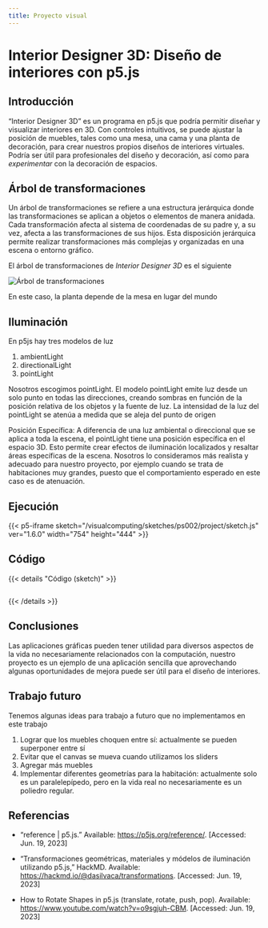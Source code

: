 ```yaml
---
title: Proyecto visual
---
```

# Interior Designer 3D: Diseño de interiores con p5.js

## Introducción

“Interior Designer 3D” es un programa en p5.js que podría permitir diseñar y visualizar interiores en 3D. Con controles intuitivos, se puede ajustar la posición de muebles, tales como una mesa, una cama y una planta de decoración, para crear nuestros propios diseños de interiores virtuales. Podría ser útil para profesionales del diseño y decoración, así como para *experimentar* con la decoración de espacios.

## Árbol de transformaciones

Un árbol de transformaciones se refiere a una estructura jerárquica donde las transformaciones se aplican a objetos o elementos de manera anidada. Cada transformación afecta al sistema de coordenadas de su padre y, a su vez, afecta a las transformaciones de sus hijos. Esta disposición jerárquica permite realizar transformaciones más complejas y organizadas en una escena o entorno gráfico.

El árbol de transformaciones de *Interior Designer 3D* es el siguiente

![Árbol de transformaciones](/visualcomputing/sketches/ps002/project/tree.jpg)

En este caso, la planta depende de la mesa en lugar del mundo

## Iluminación

En p5js hay tres modelos de luz

1. ambientLight
2. directionalLight
3. pointLight

Nosotros escogimos pointLight. El modelo pointLight emite luz desde un solo punto en todas las direcciones, creando sombras en función de la posición relativa de los objetos y la fuente de luz. La intensidad de la luz del pointLight se atenúa a medida que se aleja del punto de origen

Posición Específica: A diferencia de una luz ambiental o direccional que se aplica a toda la escena, el pointLight tiene una posición específica en el espacio 3D. Esto permite crear efectos de iluminación localizados y resaltar áreas específicas de la escena. Nosotros lo consideramos más realista y adecuado para nuestro proyecto, por ejemplo cuando se trata de habitaciones muy grandes, puesto que el comportamiento esperado en este caso es de atenuación.

## Ejecución

{{< p5-iframe sketch="/visualcomputing/sketches/ps002/project/sketch.js" ver="1.6.0" width="754" height="444" >}}

## Código

{{< details "Código (sketch)" >}}
<pre data-src="/visualcomputing/sketches/ps002/project/sketch.js" class="language-js line-numbers"></pre>
{{< /details >}}

## Conclusiones

Las aplicaciones gráficas pueden tener utilidad para diversos aspectos de la vida no necesariamente relacionados con la computación, nuestro proyecto es un ejemplo de una aplicación sencilla que aprovechando algunas oportunidades de mejora puede ser útil para el diseño de interiores.

## Trabajo futuro

Tenemos algunas ideas para trabajo a futuro que no implementamos en este trabajo

1. Lograr que los muebles choquen entre sí: actualmente se pueden superponer entre sí
2. Evitar que el canvas se mueva cuando utilizamos los sliders
3. Agregar más muebles
5. Implementar diferentes geometrías para la habitación: actualmente solo es un paralelepípedo, pero en la vida real no necesariamente es un poliedro regular.

## Referencias

- “reference | p5.js.” Available: https://p5js.org/reference/. [Accessed: Jun. 19, 2023]

- “Transformaciones geométricas, materiales y módelos de iluminación utilizando p5.js,” HackMD. Available: https://hackmd.io/@dasilvaca/transformations. [Accessed: Jun. 19, 2023]

- How to Rotate Shapes in p5.js (translate, rotate, push, pop). Available: https://www.youtube.com/watch?v=o9sgjuh-CBM. [Accessed: Jun. 19, 2023]
